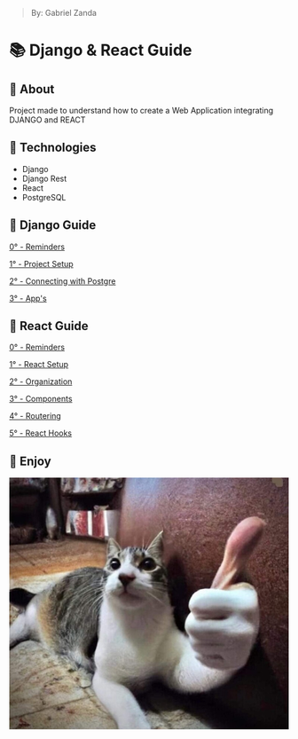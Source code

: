 > By: Gabriel Zanda

# 📚 Django & React Guide

## 📌 About

Project made to understand how to create a Web Application integrating DJANGO and REACT

## 📌 Technologies

-   Django
-   Django Rest
-   React
-   PostgreSQL

## 📌 Django Guide

[0° - Reminders](/>%20DJANGO%20GUIDE/0.%20Reminders.md)

[1° - Project Setup](/>%20DJANGO%20GUIDE/1.%20Project%20Setup.md)

[2° - Connecting with Postgre](/>%20DJANGO%20GUIDE/2.%20Connecting%20With%20Postgre.md)

[3° - App's](/>%20DJANGO%20GUIDE/3.%20App's.md)

## 📌 React Guide

[0° - Reminders](/>%20REACT%20GUIDE/0.%20Reminders.md)

[1° - React Setup](/>%20REACT%20GUIDE/1.%20React%20Setup.md)

[2° - Organization](/>%20REACT%20GUIDE/2.%20Organization.md)

[3° - Components](/>%20REACT%20GUIDE/3.%20Components.md)

[4° - Routering](/>%20REACT%20GUIDE/4.%20Routering.md)

[5° - React Hooks](/>%20REACT%20GUIDE/5.%20React%20Hooks.md)

## 📌 Enjoy

![utitled](/Images/CatLike.jpg)
